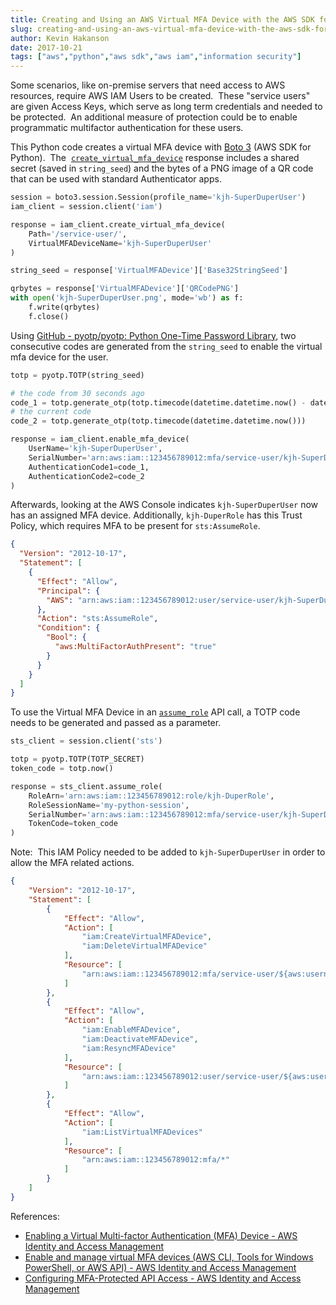 ```yaml
---
title: Creating and Using an AWS Virtual MFA Device with the AWS SDK for Python
slug: creating-and-using-an-aws-virtual-mfa-device-with-the-aws-sdk-for-python
author: Kevin Hakanson
date: 2017-10-21
tags: ["aws","python","aws sdk","aws iam","information security"]
---
```

Some scenarios, like on-premise servers that need access to AWS resources, require AWS IAM Users to be created.  These "service users" are given Access Keys, which serve as long term credentials and needed to be protected.  An additional measure of protection could be to enable programmatic multifactor authentication for these users.

This Python code creates a virtual MFA device with [Boto 3](http://boto3.readthedocs.io/en/latest/index.html) (AWS SDK for Python).  The  [`create_virtual_mfa_device`](https://boto3.readthedocs.io/en/latest/reference/services/iam.html#IAM.Client.create_virtual_mfa_device) response includes a shared secret (saved in `string_seed`) and the bytes of a PNG image of a QR code that can be used with standard Authenticator apps.

```python
session = boto3.session.Session(profile_name='kjh-SuperDuperUser')
iam_client = session.client('iam')

response = iam_client.create_virtual_mfa_device(
    Path='/service-user/',
    VirtualMFADeviceName='kjh-SuperDuperUser'
)

string_seed = response['VirtualMFADevice']['Base32StringSeed']

qrbytes = response['VirtualMFADevice']['QRCodePNG']
with open('kjh-SuperDuperUser.png', mode='wb') as f:
    f.write(qrbytes)
    f.close()
```

Using [GitHub - pyotp/pyotp: Python One-Time Password Library](https://github.com/pyotp/pyotp), two consecutive codes are generated from the `string_seed` to enable the virtual mfa device for the user.

```python
totp = pyotp.TOTP(string_seed)

# the code from 30 seconds ago
code_1 = totp.generate_otp(totp.timecode(datetime.datetime.now() - datetime.timedelta(seconds=30)))
# the current code
code_2 = totp.generate_otp(totp.timecode(datetime.datetime.now()))

response = iam_client.enable_mfa_device(
    UserName='kjh-SuperDuperUser',
    SerialNumber='arn:aws:iam::123456789012:mfa/service-user/kjh-SuperDuperUser',
    AuthenticationCode1=code_1,
    AuthenticationCode2=code_2
)
```

Afterwards, looking at the AWS Console indicates `kjh-SuperDuperUser` now has an assigned MFA device.  Additionally, `kjh-DuperRole` has this Trust Policy, which requires MFA to be present for `sts:AssumeRole`.

```json
{
  "Version": "2012-10-17",
  "Statement": [
    {
      "Effect": "Allow",
      "Principal": {
        "AWS": "arn:aws:iam::123456789012:user/service-user/kjh-SuperDuperUser"
      },
      "Action": "sts:AssumeRole",
      "Condition": {
        "Bool": {
          "aws:MultiFactorAuthPresent": "true"
        }
      }
    }
  ]
}
```

To use the Virtual MFA Device in an [`assume_role`](http://boto3.readthedocs.io/en/latest/reference/services/sts.html#STS.Client.assume_role) API call, a TOTP code needs to be generated and passed as a parameter.

```python
sts_client = session.client('sts')

totp = pyotp.TOTP(TOTP_SECRET)
token_code = totp.now()

response = sts_client.assume_role(
    RoleArn='arn:aws:iam::123456789012:role/kjh-DuperRole',
    RoleSessionName='my-python-session',
    SerialNumber='arn:aws:iam::123456789012:mfa/service-user/kjh-SuperDuperUser',
    TokenCode=token_code
)
```

Note:  This IAM Policy needed to be added to `kjh-SuperDuperUser` in order to allow the MFA related actions.

```json
{
    "Version": "2012-10-17",
    "Statement": [
        {
            "Effect": "Allow",
            "Action": [
                "iam:CreateVirtualMFADevice",
                "iam:DeleteVirtualMFADevice"
            ],
            "Resource": [
                "arn:aws:iam::123456789012:mfa/service-user/${aws:username}"
            ]
        },
        {
            "Effect": "Allow",
            "Action": [
                "iam:EnableMFADevice",
                "iam:DeactivateMFADevice",
                "iam:ResyncMFADevice"
            ],
            "Resource": [
                "arn:aws:iam::123456789012:user/service-user/${aws:username}"
            ]
        },
        {
            "Effect": "Allow",
            "Action": [
                "iam:ListVirtualMFADevices"
            ],
            "Resource": [
                "arn:aws:iam::123456789012:mfa/*"
            ]
        }
    ]
}
```

References:

* [Enabling a Virtual Multi-factor Authentication (MFA) Device - AWS Identity and Access Management](http://docs.aws.amazon.com/IAM/latest/UserGuide/id_credentials_mfa_enable_virtual.html)
* [Enable and manage virtual MFA devices (AWS CLI, Tools for Windows PowerShell, or AWS API) - AWS Identity and Access Management](http://docs.aws.amazon.com/IAM/latest/UserGuide/id_credentials_mfa_enable_cliapi.html)
* [Configuring MFA-Protected API Access - AWS Identity and Access Management](http://docs.aws.amazon.com/IAM/latest/UserGuide/id_credentials_mfa_configure-api-require.html)
